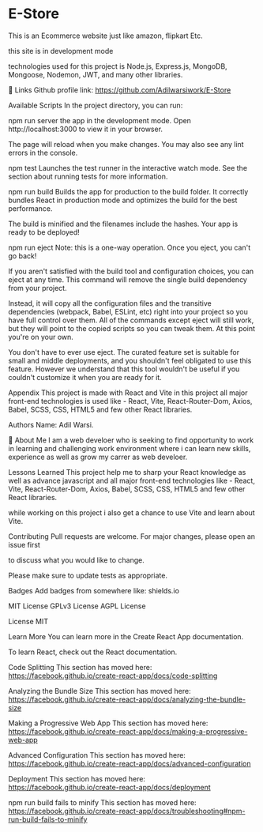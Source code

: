 # E-Store

This is an Ecommerce website just like amazon, flipkart Etc.

this site is in development mode 

technologies used for this project is Node.js, Express.js, MongoDB, Mongoose, Nodemon, JWT, and many other libraries.


🔗 Links Github profile link: https://github.com/Adilwarsiwork/E-Store



Available Scripts In the project directory, you can run:

npm run server the app in the development mode. Open http://localhost:3000 to view it in your browser.

The page will reload when you make changes. You may also see any lint errors in the console.

npm test Launches the test runner in the interactive watch mode. See the section about running tests for more information.

npm run build Builds the app for production to the build folder. It correctly bundles React in production mode and optimizes the build for the best performance.

The build is minified and the filenames include the hashes. Your app is ready to be deployed!

npm run eject Note: this is a one-way operation. Once you eject, you can't go back!

If you aren't satisfied with the build tool and configuration choices, you can eject at any time. This command will remove the single build dependency from your project.

Instead, it will copy all the configuration files and the transitive dependencies (webpack, Babel, ESLint, etc) right into your project so you have full control over them. All of the commands except eject will still work, but they will point to the copied scripts so you can tweak them. At this point you're on your own.

You don't have to ever use eject. The curated feature set is suitable for small and middle deployments, and you shouldn't feel obligated to use this feature. However we understand that this tool wouldn't be useful if you couldn't customize it when you are ready for it.

Appendix This project is made with React and Vite in this project all major front-end technologies is used like - React, Vite, React-Router-Dom, Axios, Babel, SCSS, CSS, HTML5 and few other React libraries.

Authors Name: Adil Warsi.

🚀 About Me I am a web develoer who is seeking to find opportunity to work in learning and challenging work environment where i can learn new skills, experience as well as grow my carrer as web develoer.

Lessons Learned This project help me to sharp your React knowledge as well as advance javascript and all major front-end technologies like - React, Vite, React-Router-Dom, Axios, Babel, SCSS, CSS, HTML5 and few other React libraries.

while working on this project i also get a chance to use Vite and learn about Vite.

Contributing Pull requests are welcome. For major changes, please open an issue first

to discuss what you would like to change.

Please make sure to update tests as appropriate.

Badges Add badges from somewhere like: shields.io

MIT License GPLv3 License AGPL License

License MIT

Learn More You can learn more in the Create React App documentation.

To learn React, check out the React documentation.

Code Splitting This section has moved here: https://facebook.github.io/create-react-app/docs/code-splitting

Analyzing the Bundle Size This section has moved here: https://facebook.github.io/create-react-app/docs/analyzing-the-bundle-size

Making a Progressive Web App This section has moved here: https://facebook.github.io/create-react-app/docs/making-a-progressive-web-app

Advanced Configuration This section has moved here: https://facebook.github.io/create-react-app/docs/advanced-configuration

Deployment This section has moved here: https://facebook.github.io/create-react-app/docs/deployment

npm run build fails to minify This section has moved here: https://facebook.github.io/create-react-app/docs/troubleshooting#npm-run-build-fails-to-minify
